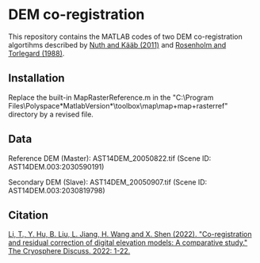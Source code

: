 # DEM co-registration

This repository contains the MATLAB codes of two DEM co-registration algortihms described by [Nuth and Kääb (2011)](https://www.the-cryosphere.net/5/271/2011/tc-5-271-2011.html) and [Rosenholm and Torlegard (1988)](https://www.asprs.org/wp-content/uploads/pers/1988journal/oct/1988_oct_1385-1389.pdf).

## Installation

Replace the built-in MapRasterReference.m in the "C:\Program Files\Polyspace\*MatlabVersion*\toolbox\map\map\+map\+rasterref\" directory by a revised file.

## Data

Reference DEM (Master):  AST14DEM_20050822.tif (Scene ID: AST14DEM.003:2030590191)

Secondary DEM (Slave):    AST14DEM_20050907.tif (Scene ID: AST14DEM.003:2030819798)

## Citation

[Li, T., Y. Hu, B. Liu, L. Jiang, H. Wang and X. Shen (2022). "Co-registration and residual correction of digital elevation models: A comparative study." The Cryosphere Discuss. 2022: 1-22.](https://tc.copernicus.org/preprints/tc-2022-205/)
